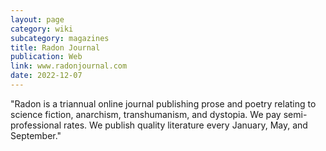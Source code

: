 ```yaml
---
layout: page
category: wiki
subcategory: magazines
title: Radon Journal
publication: Web
link: www.radonjournal.com
date: 2022-12-07
---
```


"Radon is a triannual online journal publishing prose and poetry relating to science fiction, anarchism, transhumanism, and dystopia. We pay semi-professional rates. We publish quality literature every January, May, and September."
